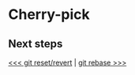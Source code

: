 # Cherry-pick

## Next steps

[<<< git reset/revert](../04_reset_revert/README.md) |
[git rebase >>>](../06_rebase/README.md)



